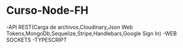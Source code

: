 # Curso-Node-FH
-API REST(Carga de archivos,Cloudinary,Json Web Tokens,MongoDb,Sequelize,Stripe,Handlebars,Google Sign In)
-WEB SOCKETS 
-TYPESCRIPT

